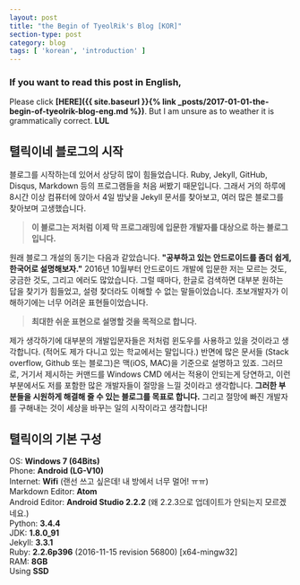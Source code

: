```yaml
---
layout: post
title: "the Begin of TyeolRik's Blog [KOR]"
section-type: post
category: blog
tags: [ 'korean', 'introduction' ]
---
```

### If you want to read this post in English,
Please click **[HERE]({{ site.baseurl }}{% link _posts/2017-01-01-the-begin-of-tyeolrik-blog-eng.md %})**. But I am unsure as to weather it is grammatically correct. **LUL**

## 텰릭이네 블로그의 시작
블로그를 시작하는데 있어서 상당히 많이 힘들었습니다. Ruby, Jekyll, GitHub, Disqus, Markdown 등의 프로그램들을 처음 써봤기 때문입니다. 그래서 거의 하루에 8시간 이상 컴퓨터에 앉아서 4일 밤낮을 Jekyll 문서를 찾아보고, 여러 많은 블로그를 찾아보며 고생했습니다.

> **이 블로그는 저처럼 이제 막 프로그래밍에 입문한 개발자를 대상으로 하는 블로그입니다.**

원래 블로그 개설의 동기는 다음과 같았습니다. **"공부하고 있는 안드로이드를 좀더 쉽게, 한국어로 설명해보자."** 2016년 10월부터 안드로이드 개발에 입문한 저는 모르는 것도, 궁금한 것도, 그리고 에러도 많았습니다. 그럴 때마다, 한글로 검색하면 대부분 원하는 답을 찾기가 힘들었고, 설령 찾더라도 이해할 수 없는 말들이었습니다. 초보개발자가 이해하기에는 너무 어려운 표현들이었습니다.

> **최대한 쉬운 표현으로 설명할 것을 목적으로 합니다.**

제가 생각하기에 대부분의 개발입문자들은 저처럼 윈도우를 사용하고 있을 것이라고 생각합니다. (적어도 제가 다니고 있는 학교에서는 말입니다.) 반면에 많은 문서들 (Stack overflow, Github 또는 블로그)은 맥(iOS, MAC)을 기준으로 설명하고 있죠. 그러므로, 거기서 제시하는 커맨드를 Windows CMD 에서는 적용이 안되는게 당연하고, 이런 부분에서도 저를 포함한 많은 개발자들이 절망을 느낄 것이라고 생각합니다. **그러한 부분들을 시원하게 해결해 줄 수 있는 블로그를 목표로 합니다.** 그리고 절망에 빠진 개발자를 구해내는 것이 세상을 바꾸는 일의 시작이라고 생각합니다!

## 텰릭이의 기본 구성
OS: **Windows 7 (64Bits)**  
Phone: **Android (LG-V10)**  
Internet: **Wifi** (랜선 쓰고 싶은데! 내 방에서 너무 멀어! ㅠㅠ)  
Markdown Editor: **Atom**  
Android Editor: **Android Studio 2.2.2** (왜 2.2.3으로 업데이트가 안되는지 모르겠네요.)  
Python: **3.4.4**  
JDK: **1.8.0_91**  
Jekyll: **3.3.1**  
Ruby: **2.2.6p396** (2016-11-15 revision 56800) [x64-mingw32]  
RAM: **8GB**  
Using **SSD**  
